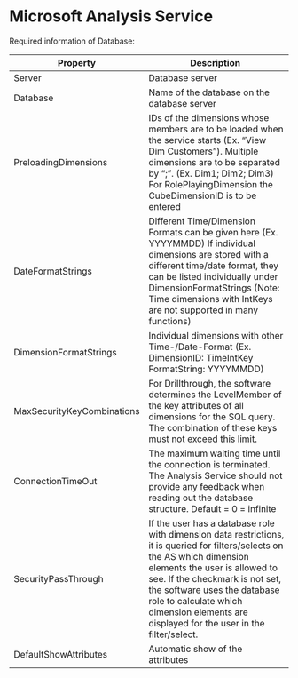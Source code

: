 # Microsoft Analysis Service

Required information of Database:

| Property                   | Description                                                                                                                                                                                                                                                                                                                |
| -------------------------- | -------------------------------------------------------------------------------------------------------------------------------------------------------------------------------------------------------------------------------------------------------------------------------------------------------------------------- |
| Server                     | Database server                                                                                                                                                                                                                                                                                                            |
| Database                   | Name of the database on the database server                                                                                                                                                                                                                                                                                |
| PreloadingDimensions       | IDs of the dimensions whose members are to be loaded when the service starts (Ex. “View Dim Customers”). Multiple dimensions are to be separated by “;”. (Ex. Dim1; Dim2; Dim3) For RolePlayingDimension the CubeDimensionID is to be entered                                                                              |
| DateFormatStrings          | Different Time/Dimension Formats can be given here (Ex. YYYYMMDD) If individual dimensions are stored with a different time/date format, they can be listed individually under DimensionFormatStrings (Note: Time dimensions with IntKeys are not supported in many functions)                                             |
| DimensionFormatStrings     | Individual dimensions with other Time-/Date-Format (Ex. DimensionID: TimeIntKey FormatString: YYYYMMDD)                                                                                                                                                                                                                    |
| MaxSecurityKeyCombinations | For Drillthrough, the software determines the LevelMember of the key attributes of all dimensions for the SQL query. The combination of these keys must not exceed this limit.                                                                                                                                             |
| ConnectionTimeOut          | The maximum waiting time until the connection is terminated. The Analysis Service should not provide any feedback when reading out the database structure. Default = 0 = infinite                                                                                                                                          |
| SecurityPassThrough        | If the user has a database role with dimension data restrictions, it is queried for filters/selects on the AS which dimension elements the user is allowed to see. If the checkmark is not set, the software uses the database role to calculate which dimension elements are displayed for the user in the filter/select. |
| DefaultShowAttributes      | Automatic show of the attributes                                                                                                                                                                                                                                                                                           |
